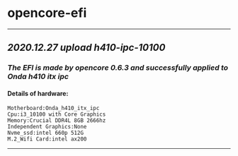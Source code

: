 # opencore-efi
***************************************************
## ***2020.12.27 upload h410-ipc-10100***
### *The EFI is made by opencore 0.6.3 and successfully applied to Onda h410 itx ipc*
#### __Details of hardware:__	
```
Motherboard:Onda_h410_itx_ipc	
Cpu:i3_10100 with Core Graphics	
Memory:Crucial DDR4L 8GB 2666hz	
Independent Graphics:None	
Nvme_ssd:intel 660p 512G	
M.2_Wifi Card:intel ax200
```
***************************************************
